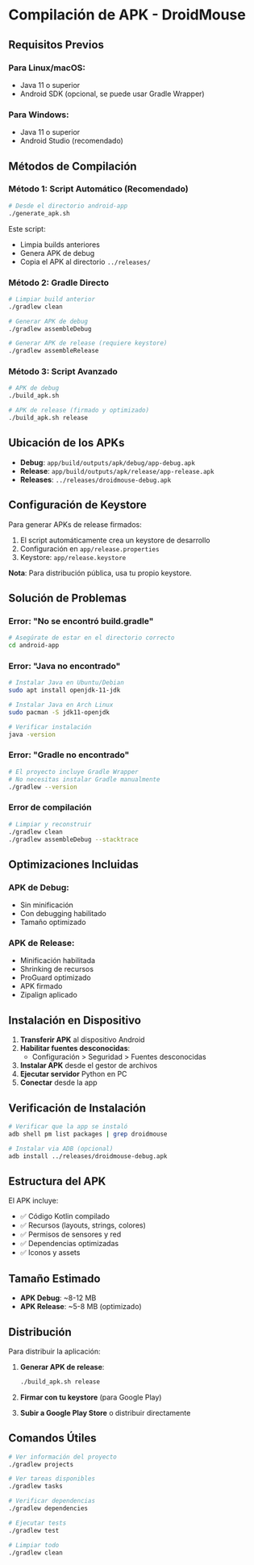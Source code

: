 # Compilación de APK - DroidMouse

## Requisitos Previos

### Para Linux/macOS:
- Java 11 o superior
- Android SDK (opcional, se puede usar Gradle Wrapper)

### Para Windows:
- Java 11 o superior
- Android Studio (recomendado)

## Métodos de Compilación

### Método 1: Script Automático (Recomendado)

```bash
# Desde el directorio android-app
./generate_apk.sh
```

Este script:
- Limpia builds anteriores
- Genera APK de debug
- Copia el APK al directorio `../releases/`

### Método 2: Gradle Directo

```bash
# Limpiar build anterior
./gradlew clean

# Generar APK de debug
./gradlew assembleDebug

# Generar APK de release (requiere keystore)
./gradlew assembleRelease
```

### Método 3: Script Avanzado

```bash
# APK de debug
./build_apk.sh

# APK de release (firmado y optimizado)
./build_apk.sh release
```

## Ubicación de los APKs

- **Debug**: `app/build/outputs/apk/debug/app-debug.apk`
- **Release**: `app/build/outputs/apk/release/app-release.apk`
- **Releases**: `../releases/droidmouse-debug.apk`

## Configuración de Keystore

Para generar APKs de release firmados:

1. El script automáticamente crea un keystore de desarrollo
2. Configuración en `app/release.properties`
3. Keystore: `app/release.keystore`

**Nota**: Para distribución pública, usa tu propio keystore.

## Solución de Problemas

### Error: "No se encontró build.gradle"
```bash
# Asegúrate de estar en el directorio correcto
cd android-app
```

### Error: "Java no encontrado"
```bash
# Instalar Java en Ubuntu/Debian
sudo apt install openjdk-11-jdk

# Instalar Java en Arch Linux
sudo pacman -S jdk11-openjdk

# Verificar instalación
java -version
```

### Error: "Gradle no encontrado"
```bash
# El proyecto incluye Gradle Wrapper
# No necesitas instalar Gradle manualmente
./gradlew --version
```

### Error de compilación
```bash
# Limpiar y reconstruir
./gradlew clean
./gradlew assembleDebug --stacktrace
```

## Optimizaciones Incluidas

### APK de Debug:
- Sin minificación
- Con debugging habilitado
- Tamaño optimizado

### APK de Release:
- Minificación habilitada
- Shrinking de recursos
- ProGuard optimizado
- APK firmado
- Zipalign aplicado

## Instalación en Dispositivo

1. **Transferir APK** al dispositivo Android
2. **Habilitar fuentes desconocidas**:
   - Configuración > Seguridad > Fuentes desconocidas
3. **Instalar APK** desde el gestor de archivos
4. **Ejecutar servidor** Python en PC
5. **Conectar** desde la app

## Verificación de Instalación

```bash
# Verificar que la app se instaló
adb shell pm list packages | grep droidmouse

# Instalar via ADB (opcional)
adb install ../releases/droidmouse-debug.apk
```

## Estructura del APK

El APK incluye:
- ✅ Código Kotlin compilado
- ✅ Recursos (layouts, strings, colores)
- ✅ Permisos de sensores y red
- ✅ Dependencias optimizadas
- ✅ Iconos y assets

## Tamaño Estimado

- **APK Debug**: ~8-12 MB
- **APK Release**: ~5-8 MB (optimizado)

## Distribución

Para distribuir la aplicación:

1. **Generar APK de release**:
   ```bash
   ./build_apk.sh release
   ```

2. **Firmar con tu keystore** (para Google Play)

3. **Subir a Google Play Store** o distribuir directamente

## Comandos Útiles

```bash
# Ver información del proyecto
./gradlew projects

# Ver tareas disponibles
./gradlew tasks

# Verificar dependencias
./gradlew dependencies

# Ejecutar tests
./gradlew test

# Limpiar todo
./gradlew clean
``` 